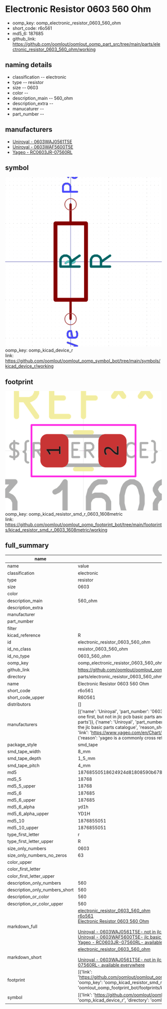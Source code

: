# Electronic Resistor 0603 560 Ohm

  
* oomp_key: oomp_electronic_resistor_0603_560_ohm 
* short_code: r6o561
* md5_6: 187685  
* github_link: https://github.com/oomlout/oomlout_oomp_part_src/tree/main/parts/electronic_resistor_0603_560_ohm/working  
## naming details
* classification -- electronic
* type -- resistor
* size -- 0603
* color -- 
* description_main -- 560_ohm
* description_extra -- 
* manucaturer -- 
* part_number -- 


## manufacturers
* [Uniroyal - 0603WAJ0561T5E]()  
* [Uniroyal - 0603WAF5600T5E]()  
* [Yageo - RC0603JR-07560RL](https://www.yageo.com/en/Chart/Download/pdf/RC0603JR-07560RL)  

## symbol

![](symbol/0/working/working_600.png)  
oomp_key: oomp_kicad_device_r  
link: https://github.com/oomlout/oomlout_oomp_symbol_bot/tree/main/symbols/kicad_device_r/working  

## footprint

![](footprint/0/working/working_600.png)  
oomp_key: oomp_kicad_resistor_smd_r_0603_1608metric  
link: https://github.com/oomlout/oomlout_oomp_footprint_bot/tree/main/footprints/kicad_resistor_smd_r_0603_1608metric/working  

## full_summary
| name | value | 
| --- | --- | 
| name | value | 
| classification | electronic | 
| type | resistor | 
| size | 0603 | 
| color |  | 
| description_main | 560_ohm | 
| description_extra |  | 
| manufacturer |  | 
| part_number |  | 
| filter |  | 
| kicad_reference | R | 
| id | electronic_resistor_0603_560_ohm | 
| id_no_class | resistor_0603_560_ohm | 
| id_no_type | 0603_560_ohm | 
| oomp_key | oomp_electronic_resistor_0603_560_ohm | 
| github_link | https://github.com/oomlout/oomlout_oomp_part_src/tree/main/parts/electronic_resistor_0603_560_ohm/working | 
| directory | parts/electronic_resistor_0603_560_ohm | 
| name | Electronic Resistor 0603 560 Ohm | 
| short_code | r6o561 | 
| short_code_upper | R6O561 | 
| distributors | [] | 
| manufacturers | [{'name': 'Uniroyal', 'part_number': '0603WAJ0561T5E', 'link': '', 'id': 'manufacturer_uniroyal', 'note': {'reason': 'did this one first, but not in jlc pcb basic parts and 1 percent are and they are the same price', 'reason_short': 'not in jlc basic parts'}}, {'name': 'Uniroyal', 'part_number': '0603WAF5600T5E', 'link': '', 'id': 'manufacturer_uniroyal', 'note': {'reason': 'in the jlc basic parts catalogue', 'reason_short': 'jlc basic part'}}, {'name': 'Yageo', 'part_number': 'RC0603JR-07560RL', 'link': 'https://www.yageo.com/en/Chart/Download/pdf/RC0603JR-07560RL', 'id': 'manufacturer_yageo', 'note': {'reason': 'yageo is a commonly cross referenced part number', 'reason_short': 'available everywhere'}}] | 
| package_style | smd_tape | 
| smd_tape_width | 8_mm | 
| smd_tape_depth | 1_5_mm | 
| smd_tape_pitch | 4_mm | 
| md5 | 18768550518624924d81808590b67894 | 
| md5_5 | 18768 | 
| md5_5_upper | 18768 | 
| md5_6 | 187685 | 
| md5_6_upper | 187685 | 
| md5_6_alpha | yd1h | 
| md5_6_alpha_upper | YD1H | 
| md5_10 | 1876855051 | 
| md5_10_upper | 1876855051 | 
| type_first_letter | r | 
| type_first_letter_upper | R | 
| size_only_numbers | 0603 | 
| size_only_numbers_no_zeros | 63 | 
| color_upper |  | 
| color_first_letter |  | 
| color_first_letter_upper |  | 
| description_only_numbers | 560 | 
| description_only_numbers_short | 560 | 
| description_or_color | 560 | 
| description_or_color_upper | 560 | 
| markdown_full | [electronic_resistor_0603_560_ohm](https://github.com/oomlout/oomlout_oomp_part_src/tree/main/parts/electronic_resistor_0603_560_ohm/working)<br>[r6o561](https://github.com/oomlout/oomlout_oomp_part_src/tree/main/parts/electronic_resistor_0603_560_ohm/working)<br>[Electronic Resistor 0603 560 Ohm](https://github.com/oomlout/oomlout_oomp_part_src/tree/main/parts/electronic_resistor_0603_560_ohm/working)<br><br>[Uniroyal - 0603WAJ0561T5E- not in jlc basic parts]() [(L)  ](https://www.lcsc.com/search?q=0603WAJ0561T5E)[(D)  ](https://www.digikey.com/en/products?keywords=0603WAJ0561T5E)[(M)  ](https://www.mouser.com/Search/Refine?Keyword=0603WAJ0561T5E)[(N)  ](https://www.newark.com/search?st=0603WAJ0561T5E)[(SZ)  ](https://so.szlcsc.com/global.html?k=0603WAJ0561T5E)<br>[Uniroyal - 0603WAF5600T5E- jlc basic part]() [(L)  ](https://www.lcsc.com/search?q=0603WAF5600T5E)[(D)  ](https://www.digikey.com/en/products?keywords=0603WAF5600T5E)[(M)  ](https://www.mouser.com/Search/Refine?Keyword=0603WAF5600T5E)[(N)  ](https://www.newark.com/search?st=0603WAF5600T5E)[(SZ)  ](https://so.szlcsc.com/global.html?k=0603WAF5600T5E)<br>[Yageo - RC0603JR-07560RL- available everywhere](https://www.yageo.com/en/Chart/Download/pdf/RC0603JR-07560RL) [(L)  ](https://www.lcsc.com/search?q=RC0603JR-07560RL)[(D)  ](https://www.digikey.com/en/products?keywords=RC0603JR-07560RL)[(M)  ](https://www.mouser.com/Search/Refine?Keyword=RC0603JR-07560RL)[(N)  ](https://www.newark.com/search?st=RC0603JR-07560RL)[(SZ)  ](https://so.szlcsc.com/global.html?k=RC0603JR-07560RL)<br> | 
| markdown_short | [electronic_resistor_0603_560_ohm](https://github.com/oomlout/oomlout_oomp_part_src/tree/main/parts/electronic_resistor_0603_560_ohm/working)<br><br>[Uniroyal - 0603WAJ0561T5E- not in jlc basic parts]()[Uniroyal - 0603WAF5600T5E- jlc basic part]()[Yageo - RC0603JR-07560RL- available everywhere](https://www.yageo.com/en/Chart/Download/pdf/RC0603JR-07560RL) | 
| footprint | [{'link': 'https://github.com/oomlout/oomlout_oomp_footprint_bot/tree/main/foootprntss/kicad_resistor_smd_r_0603_1608metric', 'oomp_key': 'oomp_kicad_resistor_smd_r_0603_1608metric', 'directory': 'oomlout_oomp_footprint_bot/footprints/kicad_resistor_smd_r_0603_1608metric//working/working.kicad_mod'}] | 
| symbol | [{'link': 'https://github.com/oomlout/oomlout_oomp_symbol_bot/tree/main/symbols/kicad_device_r', 'oomp_key': 'oomp_kicad_device_r', 'directory': 'oomlout_oomp_symbol_bot/symbols/kicad_device_r//working/working.kicad_sym'}] | 
